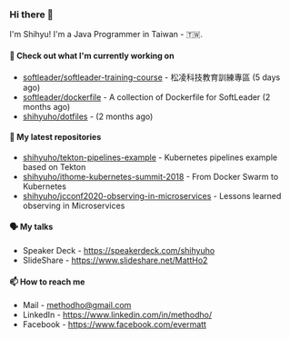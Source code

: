 ### Hi there 👋

I'm Shihyu! I'm a Java Programmer in Taiwan - 🇹🇼.

#### 👷 Check out what I'm currently working on

- [softleader/softleader-training-course](https://github.com/softleader/softleader-training-course) - 松凌科技教育訓練專區 (5 days ago)
- [softleader/dockerfile](https://github.com/softleader/dockerfile) - A collection of Dockerfile for SoftLeader (2 months ago)
- [shihyuho/dotfiles](https://github.com/shihyuho/dotfiles) -  (2 months ago)

#### 🌱 My latest repositories

- [shihyuho/tekton-pipelines-example](https://github.com/shihyuho/tekton-pipelines-example) - Kubernetes pipelines example based on Tekton
- [shihyuho/ithome-kubernetes-summit-2018](https://github.com/shihyuho/ithome-kubernetes-summit-2018) - From Docker Swarm to Kubernetes
- [shihyuho/jcconf2020-observing-in-microservices](https://github.com/shihyuho/jcconf2020-observing-in-microservices) - Lessons learned observing in Microservices

#### 🗣️ My talks

- Speaker Deck - https://speakerdeck.com/shihyuho
- SlideShare - https://www.slideshare.net/MattHo2

#### 📫 How to reach me

- Mail - methodho@gmail.com
- LinkedIn - https://www.linkedin.com/in/methodho/
- Facebook - https://www.facebook.com/evermatt


